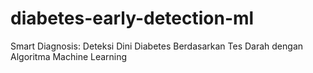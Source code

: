 # diabetes-early-detection-ml
Smart Diagnosis: Deteksi Dini Diabetes Berdasarkan Tes Darah dengan Algoritma Machine Learning
